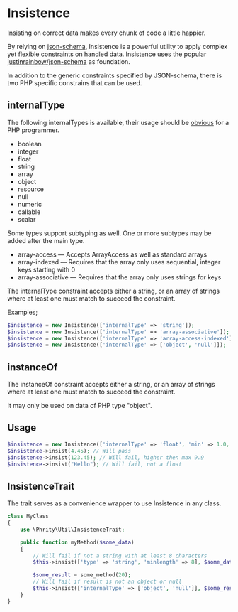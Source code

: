 # Insistence

Insisting on correct data makes every chunk of code a little happier.

By relying on [json-schema](http://json-schema.org), Insistence is a powerful utility to apply
complex yet flexible constraints on handled data. Insistence uses the popular
[justinrainbow/json-schema](https://github.com/justinrainbow/json-schema) as foundation.

In addition to the generic constraints specified by JSON-schema, there is two PHP specific
constrains that can be used.

## internalType

The following internalTypes is available, their usage should be
[obvious](http://php.net/manual/en/language.types.intro.php) for a PHP programmer.

* boolean
* integer
* float
* string
* array
* object
* resource
* null
* numeric
* callable
* scalar

Some types support subtyping as well. One or more subtypes may be added after the main type.

* array-access — Accepts ArrayAccess as well as standard arrays
* array-indexed — Requires that the array only uses sequential, integer keys starting with 0
* array-associative — Requires that the array only uses strings for keys

The internalType constraint accepts either a string, or an array of strings where at least one
must match to succeed the constraint.

Examples;

```php
$insistence = new Insistence(['internalType' => 'string']);
$insistence = new Insistence(['internalType' => 'array-associative']);
$insistence = new Insistence(['internalType' => 'array-access-indexed']);
$insistence = new Insistence(['internalType' => ['object', 'null']]);
```

## instanceOf

The instanceOf constraint accepts either a string, or an array of strings where at least one
must match to succeed the constraint.

It may only be used on data of PHP type "object".

## Usage

```php
$insistence = new Insistence(['internalType' => 'float', 'min' => 1.0, 'max' => 9.9]);
$insistence->insist(4.45); // Will pass
$insistence->insist(123.45); // Will fail, higher then max 9.9
$insistence->insist("Hello"); // Will fail, not a float
```

## InsistenceTrait

The trait serves as a convenience wrapper to use Insistence in any class.

```php
class MyClass
{
    use \Phrity\Util\InsistenceTrait;

    public function myMethod($some_data)
    {
        // Will fail if not a string with at least 8 characters
        $this->insist(['type' => 'string', 'minlength' => 8], $some_data);

        $some_result = some_method(20);
        // Will fail if result is not an object or null
        $this->insist(['internalType' => ['object', 'null']], $some_result);
    }
}
```